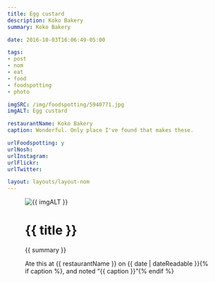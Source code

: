 ```yaml
---
title: Egg custard
description: Koko Bakery
summary: Koko Bakery

date: 2016-10-03T16:06:49-05:00

tags:
- post
- nom
- eat
- food
- foodspotting
- photo

imgSRC: /img/foodspotting/5940771.jpg
imgALT: Egg custard

restaurantName: Koko Bakery
caption: Wonderful. Only place I've found that makes these.

urlFoodspotting: y
urlNosh: 
urlInstagram: 
urlFlickr:
urlTwitter: 

layout: layouts/layout-nom
---
```

<figure class="nom">
	<img class="u-photo img-border" src="{{ imgSRC }}" alt="{{ imgALT }}">
	<figcaption>
		<h1 class="title p-name">{{ title }}</h1>
		<p class="summary">{{ summary }}</p>
		<p>Ate this at {{ restaurantName }} on <time class="dt-published" datetime="{{ date | dateIso }}">{{ date | dateReadable }}</time>{% if caption %}, and noted <q class="">{{ caption }}</q>{% endif %}
	</figcaption>
</figure>